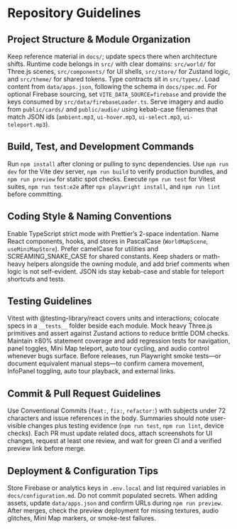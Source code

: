 # Repository Guidelines

## Project Structure & Module Organization
Keep reference material in `docs/`; update specs there when architecture shifts. Runtime code belongs in `src/` with clear domains: `src/world/` for Three.js scenes, `src/components/` for UI shells, `src/store/` for Zustand logic, and `src/theme/` for shared tokens. Type contracts sit in `src/types/`. Load content from `data/apps.json`, following the schema in `docs/spec.md`. For optional Firebase sourcing, set `VITE_DATA_SOURCE=firebase` and provide the keys consumed by `src/data/firebaseLoader.ts`. Serve imagery and audio from `public/cards/` and `public/audio/` using kebab-case filenames that match JSON ids (`ambient.mp3`, `ui-hover.mp3`, `ui-select.mp3`, `ui-teleport.mp3`).

## Build, Test, and Development Commands
Run `npm install` after cloning or pulling to sync dependencies. Use `npm run dev` for the Vite dev server, `npm run build` to verify production bundles, and `npm run preview` for static spot checks. Execute `npm run test` for Vitest suites, `npm run test:e2e` after `npx playwright install`, and `npm run lint` before committing.

## Coding Style & Naming Conventions
Enable TypeScript strict mode with Prettier’s 2-space indentation. Name React components, hooks, and stores in PascalCase (`WorldMapScene`, `useMiniMapStore`). Prefer camelCase for utilities and SCREAMING_SNAKE_CASE for shared constants. Keep shaders or math-heavy helpers alongside the owning module, and add brief comments when logic is not self-evident. JSON ids stay kebab-case and stable for teleport shortcuts and tests.

## Testing Guidelines
Vitest with @testing-library/react covers units and interactions; colocate specs in a `__tests__` folder beside each module. Mock heavy Three.js primitives and assert against Zustand actions to reduce brittle DOM checks. Maintain ≥80% statement coverage and add regression tests for navigation, panel toggles, Mini Map teleport, auto tour cycling, and audio control whenever bugs surface. Before releases, run Playwright smoke tests—or document equivalent manual steps—to confirm camera movement, InfoPanel toggling, auto tour playback, and external links.

## Commit & Pull Request Guidelines
Use Conventional Commits (`feat:`, `fix:`, `refactor:`) with subjects under 72 characters and issue references in the body. Summaries should note user-visible changes plus testing evidence (`npm run test`, `npm run lint`, device checks). Each PR must update related docs, attach screenshots for UI changes, request at least one review, and wait for green CI and a verified preview link before merge.

## Deployment & Configuration Tips
Store Firebase or analytics keys in `.env.local` and list required variables in `docs/configuration.md`. Do not commit populated secrets. When adding assets, update `data/apps.json` and confirm URLs during `npm run preview`. After merges, check the preview deployment for missing textures, audio glitches, Mini Map markers, or smoke-test failures.
